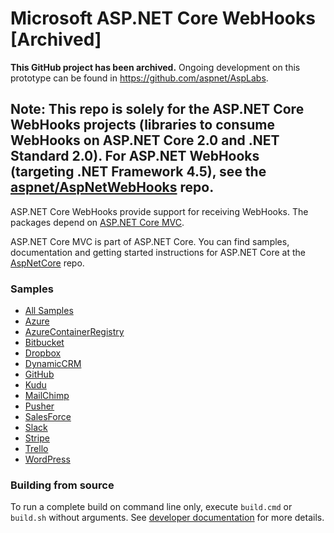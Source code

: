 # Microsoft ASP.NET Core WebHooks [Archived]

**This GitHub project has been archived.** Ongoing development on this prototype can be found in <https://github.com/aspnet/AspLabs>.

## Note: This repo is solely for the ASP.NET Core WebHooks projects (libraries to consume WebHooks on ASP.NET Core 2.0 and .NET Standard 2.0). For ASP.NET WebHooks (targeting .NET Framework 4.5), see the [aspnet/AspNetWebHooks](https://github.com/aspnet/aspnetwebhooks) repo.

ASP.NET Core WebHooks provide support for receiving WebHooks. The packages depend on [ASP.NET Core MVC](https://github.com/aspnet/AspNetCore).

ASP.NET Core MVC is part of ASP.NET Core. You can find samples, documentation and getting started instructions for ASP.NET Core at the [AspNetCore](https://github.com/aspnet/AspNetCore) repo.

### Samples
- [All Samples](/samples/)
- [Azure](/samples/AzureAlertCoreReceiver)
- [AzureContainerRegistry](/samples/AzureContainerRegistryCoreReceiver)
- [Bitbucket](/samples/BitbucketCoreReceiver)
- [Dropbox](/samples/DropboxCoreReceiver)
- [DynamicCRM](/samples/DynamicsCRMCoreReceiver)
- [GitHub](/samples/GitHubCoreReceiver)
- [Kudu](/samples/KuduCoreReceiver)
- [MailChimp](/samples/MailChimpCoreReceiver)
- [Pusher](/samples/PusherCoreReceiver)
- [SalesForce](/samples/SalesforceCoreReceiver)
- [Slack](/samples/SlackCoreReceiver)
- [Stripe](/samples/StripeCoreReceiver)
- [Trello](/samples/TrelloCoreReceiver)
- [WordPress](/samples/WordPressCoreReceiver)

### Building from source

To run a complete build on command line only, execute `build.cmd` or `build.sh` without arguments. See [developer documentation](https://github.com/aspnet/Home/wiki) for more details.
